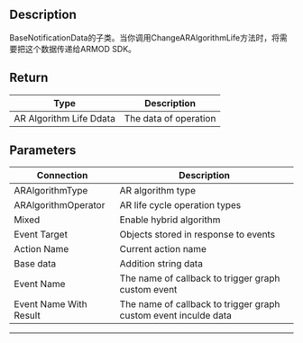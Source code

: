 ## Description

BaseNotificationData的子类。当你调用ChangeARAlgorithmLife方法时，将需要把这个数据传递给ARMOD SDK。


## Return

| Type                      | Description           |
| ------------------------- | --------------------- |
| ​​AR Algorithm Life Ddata | The data of operation |

## Parameters

| Connection             | Description                                                     |
| ---------------------- | --------------------------------------------------------------- |
| ARAlgorithmType        | AR algorithm type                                               |
| ARAlgorithmOperator    | AR life cycle operation types                                   |
| Mixed                  | Enable hybrid algorithm                                         |
| Event Target           | Objects stored in response to events                            |
| Action Name            | Current action name                                             |
| Base data              | Addition string data                                            |
| Event Name             | The name of callback to trigger graph custom event              |
| Event Name With Result | The name of callback to trigger graph custom event inculde data |

---
